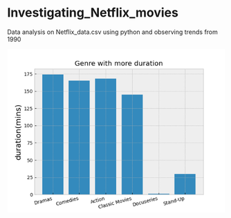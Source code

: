# Investigating_Netflix_movies
Data analysis on Netflix_data.csv using python and observing trends from 1990


![MasterHead](Images/Figure_1.png)
